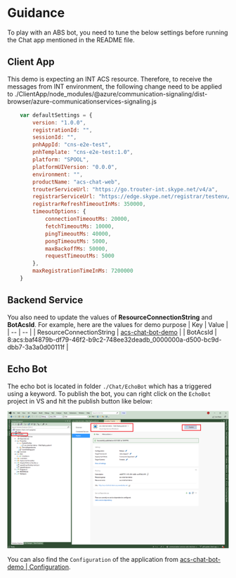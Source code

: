 # Guidance

To play with an ABS bot, you need to tune the below settings before running the Chat app mentioned in the README file.

## Client App
This demo is expecting an INT ACS resource. Therefore, to receive the messages from INT environment, the following change need to be applied to ./ClientApp/node_modules/@azure/communication-signaling/dist-browser/azure-communicationservices-signaling.js

```js
    var defaultSettings = {
	    version: "1.0.0",
	    registrationId: "",
	    sessionId: "",
	    pnhAppId: "cns-e2e-test",
	    pnhTemplate: "cns-e2e-test:1.0",
	    platform: "SPOOL",
	    platformUIVersion: "0.0.0",
	    environment: "",
	    productName: "acs-chat-web",
	    trouterServiceUrl: "https://go.trouter-int.skype.net/v4/a",
		registrarServiceUrl: "https://edge.skype.net/registrar/testenv/v3/registrations",
		registrarRefreshTimeoutInMs: 350000,
	    timeoutOptions: {
	        connectionTimeoutMs: 20000,
	        fetchTimeoutMs: 10000,
	        pingTimeoutMs: 40000,
	        pongTimeoutMs: 5000,
	        maxBackoffMs: 50000,
	        requestTimeoutMs: 5000
	    },
	    maxRegistrationTimeInMs: 7200000
	}
```

## Backend Service

You also need to update the values of **ResourceConnectionString** and **BotAcsId**. For example, here are the values for demo purpose
| Key | Value |
| -- | -- |
| ResourceConnectionString | [acs-chat-bot-demo](https://df.onecloud.azure-test.net/#@acschatoutlook.ccsctp.net/resource/subscriptions/ad458bc1-b1ce-43fa-83f1-9d778d9c4f62/resourceGroups/chat-int-abs/providers/Microsoft.Communication/CommunicationServices/native-channel-demo/settings_keys) |
| BotAcsId | 8:acs:baf4879b-df79-46f2-b9c2-748ee32deadb_0000000a-d500-bc9d-dbb7-3a3a0d00111f |

## Echo Bot

The echo bot is located in folder `./Chat/EchoBot` which has a triggered using a keyword. To publish the bot, you can right click on the `EchoBot` project in VS and hit the publish button like below:

![VS](./Media/PublishBot.PNG)

You can also find the `Configuration` of the application from [acs-chat-bot-demo | Configuration](https://ms.portal.azure.com/#@prdtrs01.onmicrosoft.com/resource/subscriptions/ed463725-1c38-43fc-bd8b-cac509b41e96/resourceGroups/acs-chat-bot-demo/providers/Microsoft.Web/sites/acs-chat-bot-demo/configuration).
